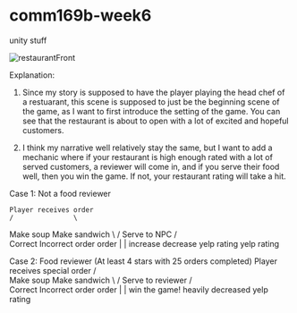 # comm169b-week6
unity stuff

![restaurantFront](https://user-images.githubusercontent.com/58057109/167551298-e15865b5-4590-4c13-9106-e5bd083f57fb.PNG)

Explanation:

1) Since my story is supposed to have the player playing the head chef of a restuarant, this scene is supposed to just be the beginning scene of 
the game, as I want to first introduce the setting of the game. You can see that the restaurant is about to open with a lot of excited and hopeful 
customers.

2) I think my narrative well relatively stay the same, but I want to add a mechanic where if your restaurant is high enough rated with a lot of served
customers, a reviewer will come in, and if you serve their food well, then you win the game. If not, your restaurant rating will take a hit.

Case 1: Not a food reviewer


    Player receives order 
    /               \
Make soup         Make sandwich
    \               /
        Serve to NPC
        /         \
    Correct      Incorrect 
    order         order
    |               |
  increase         decrease
  yelp rating       yelp rating
 
 
 
Case 2: Food reviewer (At least 4 stars with 25 orders completed)
    Player receives special order 
    /               \
Make soup         Make sandwich
    \               /
     Serve to reviewer
        /         \
    Correct      Incorrect 
    order         order
    |               |
win the game!   heavily decreased 
                  yelp rating
